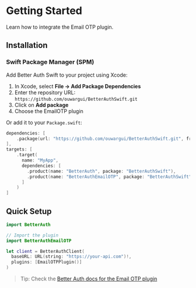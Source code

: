 # Getting Started

Learn how to integrate the Email OTP plugin.

## Installation

### Swift Package Manager (SPM)

Add Better Auth Swift to your project using Xcode:

1. In Xcode, select **File → Add Package Dependencies**
2. Enter the repository URL: `https://github.com/ouwargui/BetterAuthSwift.git`
3. Click on **Add package**
4. Choose the EmailOTP plugin

Or add it to your `Package.swift`:

```swift
dependencies: [
    .package(url: "https://github.com/ouwargui/BetterAuthSwift.git", from: "1.0.0")
],
targets: [
    .target(
      name: "MyApp",
      dependencies: [
        .product(name: "BetterAuth", package: "BetterAuthSwift"),
        .product(name: "BetterAuthEmailOTP", package: "BetterAuthSwift"),
      ]
    )
]
```

## Quick Setup

```swift
import BetterAuth

// Import the plugin
import BetterAuthEmailOTP

let client = BetterAuthClient(
  baseURL: URL(string: "https://your-api.com")!,
  plugins: [EmailOTPPlugin()]
)
```

> Tip: Check the [Better Auth docs for the Email OTP plugin](https://www.better-auth.com/docs/plugins/email-otp)
